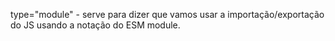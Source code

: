 type="module" - serve para dizer que vamos usar a importação/exportação do JS  usando a notação do ESM module.